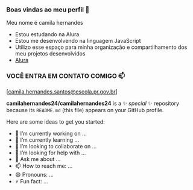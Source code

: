 
### Boas vindas ao meu perfil 💙
Meu nome é camila hernandes

- Estou estudando na Alura
- Estou me desenvolvendo na linguagem JavaScript
- Utilizo esse espaço para minha organização e compartilhamento dos meu projetos desenvolvidos
- [Alura](https://www.alura.com.br)
    
### VOCÊ ENTRA EM CONTATO COMIGO 📫
[camila.hernandes.santos@escola.pr.gov.br]

**camilahernandes24/camilahernandes24** is a ✨ _special_ ✨ repository because its `README.md` (this file) appears on your GitHub profile.

Here are some ideas to get you started:

- 🔭 I’m currently working on ...
- 🌱 I’m currently learning ...
- 👯 I’m looking to collaborate on ...
- 🤔 I’m looking for help with ...
- 💬 Ask me about ...
- 📫 How to reach me: ...
- 😄 Pronouns: ...
- ⚡ Fun fact: ...
  
